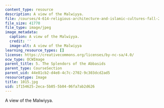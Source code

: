 ```yaml
---
content_type: resource
description: A view of the Malwiyya.
file: /courses/4-614-religious-architecture-and-islamic-cultures-fall-2002/1f1546252eca5b055b0406fa7ab2d626_1015.jpg
file_size: 41770
file_type: image/jpeg
image_metadata:
  caption: A view of the Malwiyya.
  credit: ''
  image-alt: A view of the Malwiyya
learning_resource_types: []
license: https://creativecommons.org/licenses/by-nc-sa/4.0/
ocw_type: OCWImage
parent_title: 5. The Splendors of the Abbasids
parent_type: CourseSection
parent_uid: 44e81cb2-d4e8-4c7c-2702-9c303dcd2ad5
resourcetype: Image
title: 1015.jpg
uid: 1f154625-2eca-5b05-5b04-06fa7ab2d626
---
```

A view of the Malwiyya.